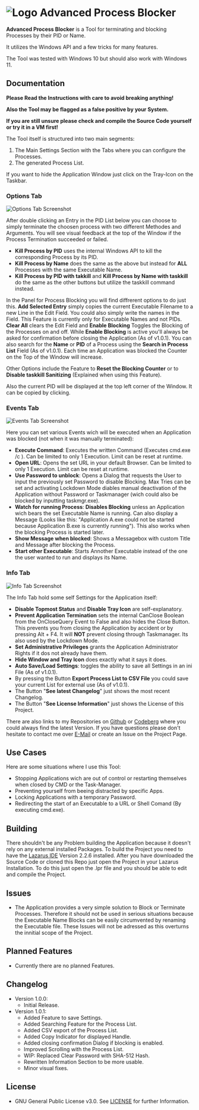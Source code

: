 # ![Logo](./Icon.png?raw=true) Advanced Process Blocker

**Advanced Process Blocker** is a Tool for terminating and blocking Processes by their PID or Name.

It utilizes the Windows API and a few tricks for many features.

The Tool was tested with Windows 10 but should also work with Windows 11.

## Documentation

**Please Read the Instructions with care to avoid breaking anything!**

**Also the Tool may be flagged as a false positive by your System.**

**If you are still unsure please check and compile the Source Code yourself or try it in a VM first!** 

The Tool itself is structured into two main segments:
1. The Main Settings Section with the Tabs where you can configure the Processes.
2. The generated Process List.

If you want to hide the Application Window just click on the Tray-Icon on the Taskbar.

### Options Tab

![Options Tab Screenshot](./Images/Advanced%20Process%20Blocker%2001.png?raw=true)

After double clicking an Entry in the PID List below you can choose to simply terminate the choosen process with two different Methodes and Arguments.
You will see visual feedback at the top of the Window if the Process Termination succeeded or failed.
* **Kill Process by PID** uses the internal Windows API to kill the corresponding Process by its PID.
* **Kill Process by Name** does the same as the above but instead for **ALL** Processes with the same Executable Name.
* **Kill Process by PID with takkill** and **Kill Process by Name with taskkill** do the same as the other buttons but utilize the taskkill command instead.

In the Panel for Process Blocking you will find diffrerent options to do just this.
**Add Selected Entry** simply copies the current Executable Filename to a new Line in the Edit Field. You could also simply write the names in the Field.
This Feature is currently only for Executable Names and not PIDs.
**Clear All** clears the Edit Field and **Enable Blocking** Toggles the Blocking of the Processes on and off.
While **Enable Blocking** is active you'll always be asked for confirmation before closing the Application (As of v1.0.1).
You can also search for the **Name** or **PID** of a Process using the **Search in Process List** Field (As of v1.0.1).
Each time an Application was blocked the Counter on the Top of the Window will increase.

Other Options include the Feature to **Reset the Blocking Counter** or to **Disable taskkill Sanitizing** (Explained when using this Feature).

Also the current PID will be displayed at the top left corner of the Window. It can be copied by clicking.

### Events Tab

![Events Tab Screenshot](./Images/Advanced%20Process%20Blocker%2002.png?raw=true)

Here you can set various Events wich will be executed when an Application was blocked (not when it was manually terminated):

* **Execute Command**: Executes the written Command (Executes cmd.exe /c <COMMANDLINE>). Can be limited to only 1 Execution. Limit can be reset at runtime.
* **Open URL**: Opens the set URL in your default Browser. Can be limited to only 1 Execution. Limit can be reset at runtime.
* **Use Password to unblock**: Opens a Dialog that requests the User to input the previously set Password to disable Blocking. Max Tries can be set and activating Lockdown Mode diables manual deactivation of the Application without Password or Taskmanager (wich could also be blocked by inputting taskmgr.exe).
* **Watch for running Process**: **Disables Blocking** unless an Application wich bears the set Executable Name is running. Can also display a Message (Looks like this: "Application A.exe could not be started because Application B.exe is currently running"). This also works when the blocking Process is started later.
* **Show Message when blocked**: Shows a Messagebox with custom Title and Message after blocking the Process.
* **Start other Executable**: Starts Annother Executable instead of the one the user wanted to run and displays its Name.

### Info Tab

![Info Tab Screenshot](./Images/Advanced%20Process%20Blocker%2003.png?raw=true)

The Info Tab hold some self Settings for the Application itself:
* **Disable Topmost Status** and **Disable Tray Icon** are self-explanatory.
* **Prevent Application Termination** sets the internal CanClose Boolean from the OnCloseQuery Event to False and also hides the Close Button. This prevents you from closing the Application by accident or by pressing Alt + F4. It will **NOT** prevent closing through Taskmanager. Its also used by the Lockdown Mode.
* **Set Administrative Privileges** grants the Application Administrator Rights if it dos not already have them.
* **Hide Window and Tray Icon** does exactly what it says it does.
* **Auto Save/Load Settings**: toggles the ability to save all Settings in an ini File (As of v1.0.1).
* By pressing the Button **Export Process List to CSV File** you could save your current List for external use (As of v1.0.1).  
* The Button "**See latest Changelog**" just shows the most recent Changelog.
* The Button "**See License Information**" just shows the License of this Project.

There are also links to my Repositories on [Github](https://github.com/EthernalStar) or [Codeberg](https://codeberg.org/EthernalStar) where you could always find the latest Version.
If you have questions please don't hesitate to contact me over [E-Mail](mailto:NZSoft@Protonmail.com) or create an Issue on the Project Page.

## Use Cases

Here are some situations where I use this Tool:

* Stopping Applications wich are out of control or restarting themselves when closed by CMD or the Task-Manager.
* Preventing yourself from beeing distracted by specific Apps.
* Locking Applications with a temporary Password.
* Redirecting the start of an Executable to a URL or Shell Comand (By executing cmd.exe).

## Building

There shouldn't be any Problem building the Application because it doesn't rely on any external installed Packages.
To build the Project you need to have the [Lazarus IDE](https://www.lazarus-ide.org/) Version 2.2.6 installed.
After you have downloaded the Source Code or cloned this Repo just open the Project in your Lazarus Installation.
To do this just open the .lpr file and you should be able to edit and compile the Project.

## Issues

* The Application provides a very simple solution to Block or Terminate Processes.
Therefore it should not be used in serious situations because the Executable Name Blocks can be easily circumvented by renaming the Executable file.
These Issues will not be adressed as this overturns the innitial scope of the Project.

## Planned Features

* Currently there are no planned Features.

## Changelog

* Version 1.0.0:
  * Initial Release.
* Version 1.0.1:
  * Added Feature to save Settings.
  * Added Searching Feature for the Process List.
  * Added CSV export of the Process List.
  * Added Copy Indicator for displayed Handle. 
  * Added closing confirmation Dialog if blocking is enabled.
  * Improved Scrolling with the Process List.
  * WIP: Replaced Clear Password with SHA-512 Hash.
  * Rewritten Information Section to be more usable.
  * Minor visual fixes.

## License

* GNU General Public License v3.0. See [LICENSE](./LICENSE) for further Information.
